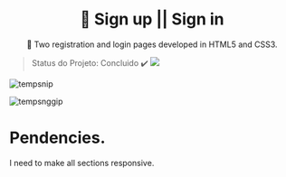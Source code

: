 
<h1 align="center">
    <a">🔗 Sign up || Sign in</a>
</h1>
<p align="center">🚀 Two registration and login pages developed in HTML5 and CSS3.</p> 

> Status do Projeto: Concluido :heavy_check_mark:          <img src="https://img.shields.io/badge/-HTML5%20and%20CSS-critical"/> 

![tempsnip](https://user-images.githubusercontent.com/56550632/108640745-32ad9180-747a-11eb-8d45-5df1938a0a9d.png)

![tempsnggip](https://user-images.githubusercontent.com/56550632/108640700-fb3ee500-7479-11eb-855e-c19494aec989.png)

# Pendencies.

I need to make all sections responsive.
